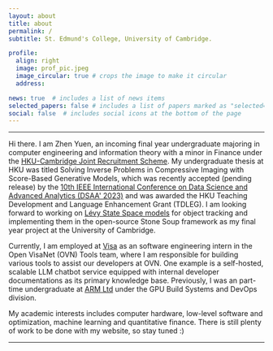 ```yaml
---
layout: about
title: about
permalink: /
subtitle: St. Edmund's College, University of Cambridge.

profile:
  align: right
  image: prof_pic.jpeg
  image_circular: true # crops the image to make it circular
  address:

news: true  # includes a list of news items
selected_papers: false # includes a list of papers marked as "selected={true}"
social: false  # includes social icons at the bottom of the page
---
```


---

Hi there. I am Zhen Yuen, an incoming final year undergraduate majoring in computer engineering and information theory with a minor in Finance under the [HKU-Cambridge Joint Recruitment Scheme](https://engg.hku.hk/Teaching-Learning/BEng-BASc/HKU-Cambridge-Undergraduate-Recruitment-Scheme). My undergraduate thesis at HKU was titled Solving Inverse Problems in Compressive Imaging with Score-Based Generative Models, which was recently accepted (pending release) by the [10th IEEE International Conference on Data Science and Advanced Analytics (DSAA' 2023)](https://conferences.sigappfr.org/dsaa2023/) and was awarded the HKU Teaching Development and Language Enhancement Grant (TDLEG). I am looking forward to working on [Lévy State Space models](https://arxiv.org/abs/1912.12524) for object tracking and implementing them in the open-source Stone Soup framework as my final year project at the University of Cambridge.

Currently, I am employed at [Visa](https://www.visa.co.uk) as an software engineering intern in the Open VisaNet (OVN) Tools team, where I am responsible for building various tools to assist our developers at OVN. One example is a self-hosted, scalable LLM chatbot service equipped with internal developer documentations as its primary knowledge base. Previously, I was an part-time undergraduate at [ARM Ltd](https://www.arm.com) under the GPU Build Systems and DevOps division. 

My academic interests includes computer hardware, low-level software and optimization, machine learning and quantitative finance. There is still plenty of work to be done with my website, so stay tuned :)

---
